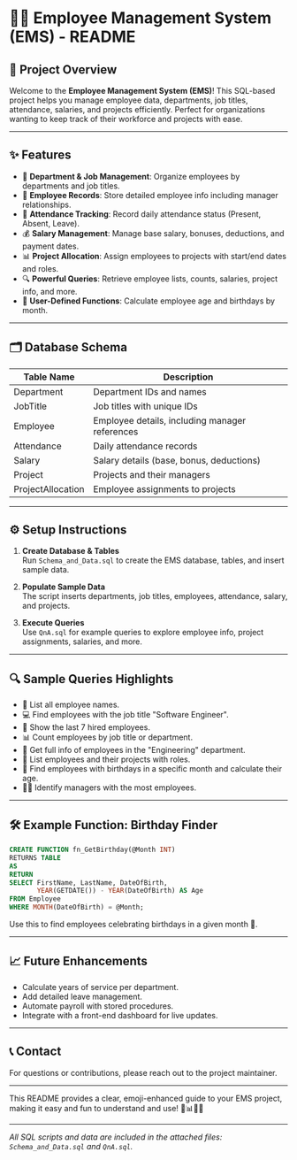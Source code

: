 # 🧑‍💼 Employee Management System (EMS) - README

## 🚀 Project Overview
Welcome to the **Employee Management System (EMS)**! This SQL-based project helps you manage employee data, departments, job titles, attendance, salaries, and projects efficiently. Perfect for organizations wanting to keep track of their workforce and projects with ease.

---

## ✨ Features

- 🏢 **Department & Job Management**: Organize employees by departments and job titles.
- 👥 **Employee Records**: Store detailed employee info including manager relationships.
- 📅 **Attendance Tracking**: Record daily attendance status (Present, Absent, Leave).
- 💰 **Salary Management**: Manage base salary, bonuses, deductions, and payment dates.
- 📊 **Project Allocation**: Assign employees to projects with start/end dates and roles.
- 🔍 **Powerful Queries**: Retrieve employee lists, counts, salaries, project info, and more.
- 🧮 **User-Defined Functions**: Calculate employee age and birthdays by month.

---

## 🗂️ Database Schema

| Table Name         | Description                                      |
|--------------------|------------------------------------------------|
| Department         | Department IDs and names                         |
| JobTitle           | Job titles with unique IDs                       |
| Employee           | Employee details, including manager references  |
| Attendance         | Daily attendance records                         |
| Salary             | Salary details (base, bonus, deductions)        |
| Project            | Projects and their managers                      |
| ProjectAllocation  | Employee assignments to projects                 |

---

## ⚙️ Setup Instructions

1. **Create Database & Tables**  
   Run `Schema_and_Data.sql` to create the EMS database, tables, and insert sample data.

2. **Populate Sample Data**  
   The script inserts departments, job titles, employees, attendance, salary, and projects.

3. **Execute Queries**  
   Use `QnA.sql` for example queries to explore employee info, project assignments, salaries, and more.

---

## 🔍 Sample Queries Highlights

- 👤 List all employee names.
- 💻 Find employees with the job title "Software Engineer".
- 📅 Show the last 7 hired employees.
- 📊 Count employees by job title or department.
- 🏢 Get full info of employees in the "Engineering" department.
- 🎯 List employees and their projects with roles.
- 🎂 Find employees with birthdays in a specific month and calculate their age.
- 👨‍💼 Identify managers with the most employees.

---

## 🛠️ Example Function: Birthday Finder

```sql
CREATE FUNCTION fn_GetBirthday(@Month INT)
RETURNS TABLE
AS
RETURN
SELECT FirstName, LastName, DateOfBirth,
       YEAR(GETDATE()) - YEAR(DateOfBirth) AS Age
FROM Employee
WHERE MONTH(DateOfBirth) = @Month;
```

Use this to find employees celebrating birthdays in a given month 🎉.

---

## 📈 Future Enhancements

- Calculate years of service per department.
- Add detailed leave management.
- Automate payroll with stored procedures.
- Integrate with a front-end dashboard for live updates.

---

## 📞 Contact

For questions or contributions, please reach out to the project maintainer.

---

This README provides a clear, emoji-enhanced guide to your EMS project, making it easy and fun to understand and use! 🎉📊👩‍💻

---

*All SQL scripts and data are included in the attached files: `Schema_and_Data.sql` and `QnA.sql`.*

